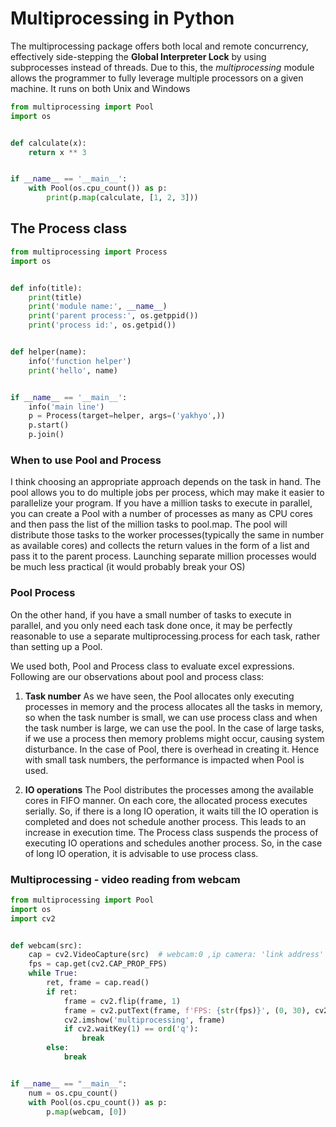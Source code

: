 # Multiprocessing in Python

The multiprocessing package offers both local and remote concurrency, effectively side-stepping the **Global Interpreter
Lock** by using subprocesses instead of threads. Due to this, the _multiprocessing_
module allows the programmer to fully leverage multiple processors on a given machine. It runs on both Unix and Windows

```python
from multiprocessing import Pool
import os


def calculate(x):
    return x ** 3


if __name__ == '__main__':
    with Pool(os.cpu_count()) as p:
        print(p.map(calculate, [1, 2, 3]))
```

## The **Process** class

```python
from multiprocessing import Process
import os


def info(title):
    print(title)
    print('module name:', __name__)
    print('parent process:', os.getppid())
    print('process id:', os.getpid())


def helper(name):
    info('function helper')
    print('hello', name)


if __name__ == '__main__':
    info('main line')
    p = Process(target=helper, args=('yakhyo',))
    p.start()
    p.join()
```

### **When to use Pool and Process**

I think choosing an appropriate approach depends on the task in hand. The pool allows you to do multiple jobs per
process, which may make it easier to parallelize your program. If you have a million tasks to execute in parallel, you
can create a Pool with a number of processes as many as CPU cores and then pass the list of the million tasks to
pool.map. The pool will distribute those tasks to the worker processes(typically the same in number as available cores)
and collects the return values in the form of a list and pass it to the parent process. Launching separate million
processes would be much less practical (it would probably break your OS)

### **Pool Process**

On the other hand, if you have a small number of tasks to execute in parallel, and you only need each task done once, it
may be perfectly reasonable to use a separate multiprocessing.process for each task, rather than setting up a Pool.

We used both, Pool and Process class to evaluate excel expressions. Following are our observations about pool and
process class:

1. **Task number**
   As we have seen, the Pool allocates only executing processes in memory and the process allocates all the tasks in
   memory, so when the task number is small, we can use process class and when the task number is large, we can use the
   pool. In the case of large tasks, if we use a process then memory problems might occur, causing system disturbance.
   In the case of Pool, there is overhead in creating it. Hence with small task numbers, the performance is impacted
   when Pool is used.

2. **IO operations**
   The Pool distributes the processes among the available cores in FIFO manner. On each core, the allocated process
   executes serially. So, if there is a long IO operation, it waits till the IO operation is completed and does not
   schedule another process. This leads to an increase in execution time. The Process class suspends the process of
   executing IO operations and schedules another process. So, in the case of long IO operation, it is advisable to use
   process class.

### Multiprocessing - video reading from webcam

```python
from multiprocessing import Pool
import os
import cv2


def webcam(src):
    cap = cv2.VideoCapture(src)  # webcam:0 ,ip camera: 'link address'
    fps = cap.get(cv2.CAP_PROP_FPS)
    while True:
        ret, frame = cap.read()
        if ret:
            frame = cv2.flip(frame, 1)
            frame = cv2.putText(frame, f'FPS: {str(fps)}', (0, 30), cv2.FONT_HERSHEY_SIMPLEX, 1, (255, 255, 255))
            cv2.imshow('multiprocessing', frame)
            if cv2.waitKey(1) == ord('q'):
                break
        else:
            break


if __name__ == "__main__":
    num = os.cpu_count()
    with Pool(os.cpu_count()) as p:
        p.map(webcam, [0])
```